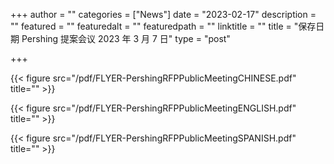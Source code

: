+++
author = ""
categories = ["News"]
date = "2023-02-17"
description = ""
featured = ""
featuredalt = ""
featuredpath = ""
linktitle = ""
title = "保存日期 Pershing 提案会议 2023 年 3 月 7 日"
type = "post"

+++ 

{{< figure src="/pdf/FLYER-PershingRFPPublicMeetingCHINESE.pdf" title="" >}}

{{< figure src="/pdf/FLYER-PershingRFPPublicMeetingENGLISH.pdf" title="" >}}

{{< figure src="/pdf/FLYER-PershingRFPPublicMeetingSPANISH.pdf" title="" >}}




